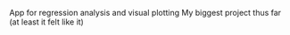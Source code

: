 App for regression analysis and visual plotting
My biggest project thus far (at least it felt like it)
